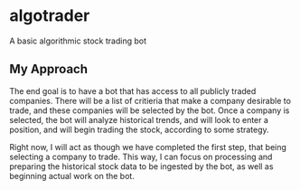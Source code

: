 # algotrader
A basic algorithmic stock trading bot

## My Approach

The end goal is to have a bot that has access to all publicly traded companies. There will be a list of critieria that make a company 
desirable to trade, and these companies will be selected by the bot. Once a company is selected, the bot will analyze historical trends, and 
will look to enter a position, and will begin trading the stock, according to some strategy.

Right now, I will act as though we have completed the first step, that being selecting a company to trade. This way, I can focus on processing and preparing
the historical stock data to be ingested by the bot, as well as beginning actual work on the bot.